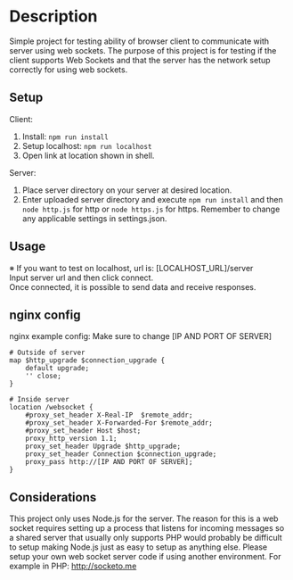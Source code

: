 # Description

Simple project for testing ability of browser client to communicate with server using web sockets.
The purpose of this project is for testing if the client supports Web Sockets and that the server has the network setup correctly for using web sockets.

## Setup

Client:

1. Install: `npm run install`
2. Setup localhost: `npm run localhost`
3. Open link at location shown in shell.

Server:

1. Place server directory on your server at desired location.
2. Enter uploaded server directory and execute `npm run install` and then `node http.js` for http or `node https.js` for https. Remember to change any applicable settings in settings.json.

## Usage

※ If you want to test on localhost, url is: [LOCALHOST_URL]/server  
Input server url and then click connect.  
Once connected, it is possible to send data and receive responses.

## nginx config

nginx example config:
Make sure to change [IP AND PORT OF SERVER]

```
# Outside of server
map $http_upgrade $connection_upgrade {
    default upgrade;
    '' close;
}

# Inside server
location /websocket {
    #proxy_set_header X-Real-IP  $remote_addr;
    #proxy_set_header X-Forwarded-For $remote_addr;
    #proxy_set_header Host $host;
    proxy_http_version 1.1;
    proxy_set_header Upgrade $http_upgrade;
    proxy_set_header Connection $connection_upgrade;
    proxy_pass http://[IP AND PORT OF SERVER];
}
```

## Considerations

This project only uses Node.js for the server.
The reason for this is a web socket requires setting up a process that listens for incoming messages so a shared server that usually only supports PHP would probably be difficult to setup making Node.js just as easy to setup as anything else.
Please setup your own web socket server code if using another environment. For example in PHP: http://socketo.me